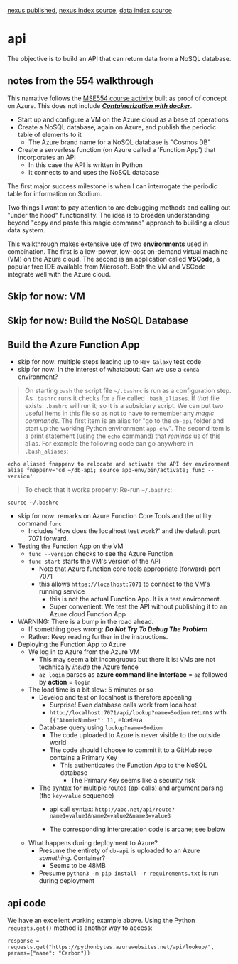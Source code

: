 [nexus published](https://robfatland.github.io/nexus), [nexus index source](https://github.com/robfatland/nexus/blob/gh-pages/index.md), 
[data index source](https://github.com/robfatland/nexus/blob/gh-pages/data/index.md)


# api


The objective is to build an API that can return data from a NoSQL database.


## notes from the 554 walkthrough

This narrative follows the [MSE554 course activity](https://cloudbank-project.github.io/az-serverless-tutorial/) 
built as proof of concept on Azure. This does not include 
[***Containerization with docker***](https://naclomi.github.io/containers-tutorial/).


- Start up and configure a VM on the Azure cloud as a base of operations
- Create a NoSQL database, again on Azure, and publish the periodic table of elements to it
    - The Azure brand name for a NoSQL database is "Cosmos DB"
- Create a serverless function (on Azure called a 'Function App') that incorporates an API
    - In this case the API is written in Python
    - It connects to and uses the NoSQL database
 

The first major success milestone is when I can interrogate the periodic table for information 
on Sodium. 


Two things I want to pay attention to are debugging methods and calling out "under the hood"
functionality. The idea is to broaden understanding beyond "copy and paste this magic command"
approach to building a cloud data system.


This walkthrough makes extensive use of two **environments** used in combination. The first is 
a low-power, low-cost on-demand virtual machine (VM) on the Azure cloud. The second is an application
called **VSCode**, a popular free IDE available from Microsoft. Both the VM and VSCode 
integrate well with the Azure cloud. 


## Skip for now: VM

## Skip for now: Build the NoSQL Database

## Build the Azure Function App

- skip for now: multiple steps leading up to `Hey Galaxy` test code
- skip for now: In the interest of whatabout: Can we use a `conda` environment?


> On starting `bash` the script file `~/.bashrc` is run as a configuration step.
> As `.bashrc` runs it checks for a file called `.bash_aliases`. If *that* file
> exists: `.bashrc` will run it; so it is a subsidiary script. We can put two
> useful items in this file so as not to have to remember any *magic commands*.
> The first item is an alias for "go to
> the `db-api` folder and start up the working Python environment `app-env`".
> The second item is a print statement (using the `echo` command) that *reminds*
> us of this alias. For example the following code can go anywhere in `.bash_aliases`:


```
echo aliased fnappenv to relocate and activate the API dev environment
alias fnappenv='cd ~/db-api; source app-env/bin/activate; func --version'
```

> To check that it works properly: Re-run `~/.bashrc`:


```
source ~/.bashrc
```

- skip for now: remarks on Azure Function Core Tools and the utility command `func`
    - Includes `How does the localhost test work?' and the default port 7071 forward.
- Testing the Function App on the VM
    - `func --version` checks to see the Azure Function 
    - `func start` starts the VM's version of the API
        - Note that Azure function core tools appropriate (forward) port 7071
        - this allows `https://localhost:7071` to connect to the VM's running service
            - this is not the actual Function App. It is a test environment.
            - Super convenient: We test the API without publishing it to an Azure cloud Function App
- WARNING: There is a bump in the road ahead.
    - If something goes wrong: ***Do Not Try To Debug The Problem***
    - Rather: Keep reading further in the instructions.
- Deploying the Function App to Azure
    - We log in to Azure from the Azure VM
        - This may seem a bit incongruous but there it is: VMs are not technically *inside* the Azure fence
        - `az login` parses as **azure command line interface** = `az` followed by **action** = `login`
    - The load time is a bit slow: 5 minutes or so
        - Develop and test on localhost is therefore appealing
            - Surprise! Even database calls work from localhost
            - `http://localhost:7071/api/lookup?name=Sodium` returns with `[{"AtomicNumber": 11,` etcetera
        - Database query using `lookup?name=Sodium`
            - The code uploaded to Azure is never visible to the outside world
            - The code should I choose to commit it to a GitHub repo contains a Primary Key
                - This authenticates the Function App to the NoSQL database
                    - The Primary Key seems like a security risk
        - The syntax for multiple routes (api calls) and argument parsing (the `key=value` sequence)
            - api call syntax: `http://abc.net/api/route?name1=value1&name2=value2&name3=value3`
            

            - The corresponding interpretation code is arcane; see below
    - What happens during deployment to Azure?
        - Presume the entirety of `db-api` is uploaded to an Azure *something*. Container?
            - Seems to be 48MB
        - Presume `python3 -m pip install -r requirements.txt` is run during deployment


## api code


We have an excellent working example above. Using the Python `requests.get()` method is another way to access:


```
response = requests.get("https://pythonbytes.azurewebsites.net/api/lookup/", params={"name": "Carbon"})
```
